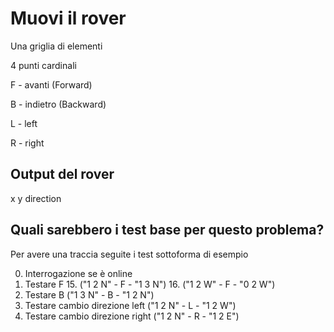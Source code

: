 
# Muovi il rover

Una griglia di elementi

4 punti cardinali

F - avanti (Forward)

B - indietro (Backward)

L - left

R - right

## Output del rover

x  y  direction


## Quali sarebbero i test base per questo problema?
Per avere una traccia seguite i test sottoforma di esempio

00. Interrogazione se è online
10. Testare F
    15. ("1 2 N" - F - "1 3 N")
    16. ("1 2 W" - F - "0 2 W")
20. Testare B ("1 3 N" - B - "1 2 N")
30. Testare cambio direzione left ("1 2 N" - L - "1 2 W")
40. Testare cambio direzione right ("1 2 N" - R - "1 2 E")

